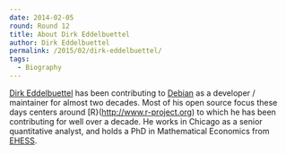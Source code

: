```yaml
---
date: 2014-02-05
round: Round 12
title: About Dirk Eddelbuettel
author: Dirk Eddelbuettel
permalink: /2015/02/dirk-eddelbuettel/
tags:
  - Biography
---
```


[Dirk Eddelbuettel](http://dirk.eddelbuettel.com) has been contributing to
[Debian](http://www.debian.org) as a developer / maintainer for almost two
decades. Most of his open source focus these days centers around
[R}(http://www.r-project.org) to which he has been contributing for well
over a decade. He works in Chicago as a senior quantitative analyst, and
holds a PhD in Mathematical Economics from [EHESS](http://www.ehess.fr/en/ehess).
